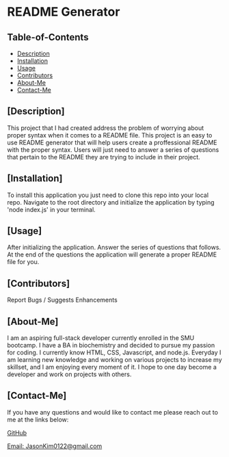 

  # README Generator

  ## Table-of-Contents

  * [Description](#description)
  * [Installation](#installation)
  * [Usage](#usage)
  * [Contributors](#contributors)
  * [About-Me](#About-Me)
  * [Contact-Me](#Contact-Me)

  ## [Description]
  This project that I had created address the problem of worrying about proper syntax when it comes to a README file. This project is an easy to use README generator that will help users create a proffessional README with the proper syntax. Users will just need to answer a series of questions that pertain to the README they are trying to include in their project.

  ## [Installation]
  To install this application you just need to clone this repo into your local repo. Navigate to the root directory and initialize the application by typing 'node index.js' in your terminal.

  ## [Usage]
  After initializing the application. Answer the series of questions that follows. At the end of the questions the application will generate a proper README file for you.

  ## [Contributors]
  Report Bugs / Suggests Enhancements

  
  

  ## [About-Me]
  I am an aspiring full-stack developer currently enrolled in the SMU bootcamp. I have a BA in biochemistry and decided to pursue my passion for coding. I currently know HTML, CSS, Javascript, and node.js. Everyday I am learning new knowledge and working on various projects to increase my skillset, and I am enjoying every moment of it. I hope to one day become a developer and work on projects with others.

  ## [Contact-Me]

  If you have any questions and would like to contact me please reach out to me at the links below:

  [GitHub](https://github.com/Jasonkim0122)

  [Email: JasonKim0122@gmail.com](mailto:JasonKim0122@gmail.com)
